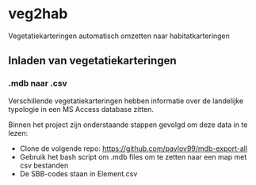 # veg2hab
Vegetatiekarteringen automatisch omzetten naar habitatkarteringen

## Inladen van vegetatiekarteringen

### .mdb naar .csv 
Verschillende vegetatiekarteringen hebben informatie over de landelijke typologie in een MS Access database zitten.

Binnen het project zijn onderstaande stappen gevolgd om deze data in te lezen:
- Clone de volgende repo: https://github.com/pavlov99/mdb-export-all
- Gebruik het bash script om .mdb files om te zetten naar een map met csv bestanden
- De SBB-codes staan in Element.csv

